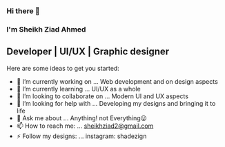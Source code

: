 ### Hi there 👋
### I'm Sheikh Ziad Ahmed 
## Developer | UI/UX | Graphic designer
<!--
**sheikhziad/sheikhziad** is a ✨ _special_ ✨ repository because its `README.md` (this file) appears on your GitHub profile.
-->
Here are some ideas to get you started:

- 🔭 I’m currently working on ... Web development and on design aspects
- 🌱 I’m currently learning ... UI/UX as a whole
- 👯 I’m looking to collaborate on ... Modern UI and UX aspects
- 🤔 I’m looking for help with ... Developing my designs and bringing it to life
- 💬 Ask me about ... Anything! not Everything😛 
- 📫 How to reach me: ... sheikhziad2@gmail.com
- ⚡ Follow my designs: ... instagram: shadezign
